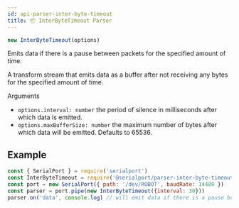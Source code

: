 ```yaml
---
id: api-parser-inter-byte-timeout
title: 📦 InterByteTimeout Parser
---
```

```ts
new InterByteTimeout(options)
```
Emits data if there is a pause between packets for the specified amount of time.

A transform stream that emits data as a buffer after not receiving any bytes for the specified amount of time.

Arguments
- `options.interval: number` the period of silence in milliseconds after which data is emitted.
- `options.maxBufferSize: number` the maximum number of bytes after which data will be emitted. Defaults to 65536.

## Example
```js
const { SerialPort } = require('serialport')
const InterByteTimeout = require('@serialport/parser-inter-byte-timeout')
const port = new SerialPort({ path: '/dev/ROBOT', baudRate: 14400 })
const parser = port.pipe(new InterByteTimeout({interval: 30}))
parser.on('data', console.log) // will emit data if there is a pause between packets of at least 30ms
```
